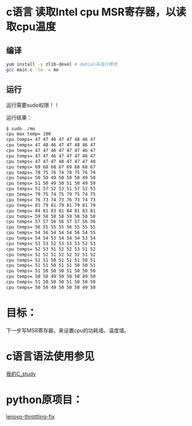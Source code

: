 # c语言  读取Intel cpu MSR寄存器，以读取cpu温度

## 编译

```bash
yum install -y zlib-devel # debian系自行修改
gcc main.c -lm -o mo
```

## 运行

运行需要sudo权限！！

运行结果：
```bash
$ sudo ./mo
cpu max temp= 100
cpu temps= 47 47 46 47 47 48 46 47
cpu temps= 47 48 46 47 47 48 46 47
cpu temps= 47 47 46 47 47 47 46 47
cpu temps= 47 47 46 47 47 47 46 47
cpu temps= 47 47 47 48 47 47 47 48
cpu temps= 69 68 68 67 69 68 68 67
cpu temps= 78 75 76 74 78 75 76 74
cpu temps= 50 50 49 50 50 50 49 50
cpu temps= 51 50 49 50 51 50 49 50
cpu temps= 51 57 52 53 51 57 52 53
cpu temps= 79 75 74 75 79 75 74 75
cpu temps= 76 73 74 73 76 73 74 73
cpu temps= 81 79 81 79 81 79 81 79
cpu temps= 84 81 83 81 84 81 83 81
cpu temps= 59 58 58 58 59 58 58 58
cpu temps= 57 57 56 56 57 57 56 56
cpu temps= 56 55 55 55 56 55 55 55
cpu temps= 54 56 54 54 54 56 54 55
cpu temps= 54 54 53 54 54 54 53 54
cpu temps= 53 53 52 53 53 53 52 53
cpu temps= 52 53 51 52 52 53 51 52
cpu temps= 52 52 51 52 52 52 51 52
cpu temps= 51 51 50 51 51 51 50 51
cpu temps= 51 51 50 51 51 50 50 51
cpu temps= 51 50 50 50 51 50 50 50
cpu temps= 50 50 49 50 50 50 49 50
cpu temps= 51 50 50 50 51 50 50 50
cpu temps= 50 50 49 50 50 50 49 50
```

# 目标：

下一步写MSR寄存器，来设置cpu的功耗墙、温度墙。

# c语言语法使用参见

[我的C_study](https://github.com/arloor/C_study)

# python原项目：

[lenovo-throttling-fix](https://github.com/erpalma/lenovo-throttling-fix)
